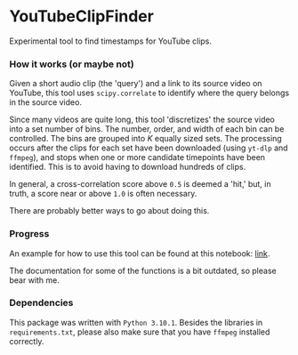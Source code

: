 # YouTubeClipFinder

Experimental tool to find timestamps for YouTube clips.

### How it works (or maybe not)
Given a short audio clip (the 'query') and a link to its source video on YouTube, this tool uses `scipy.correlate` to identify where the query belongs in the source video. 

Since many videos are quite long, this tool 'discretizes' the source video into a set number of bins. The number, order, and width of each bin can be controlled. The bins are grouped into $K$ equally sized sets. The processing occurs after the clips for each set have been downloaded (using `yt-dlp` and `ffmpeg`), and stops when one or more candidate timepoints have been identified. This is to avoid having to download hundreds of clips. 

In general, a cross-correlation score above `0.5` is deemed a 'hit,' but, in truth, a score near or above `1.0` is often necessary. 

There are probably better ways to go about doing this. 

### Progress

An example for how to use this tool can be found at this notebook: [link](https://github.com/haganenoneko/YouTubeClipFinder/blob/main/example.ipynb).

The documentation for some of the functions is a bit outdated, so please bear with me.

### Dependencies
This package was written with `Python 3.10.1`. Besides the libraries in `requirements.txt`, please also make sure that you have `ffmpeg` installed correctly. 